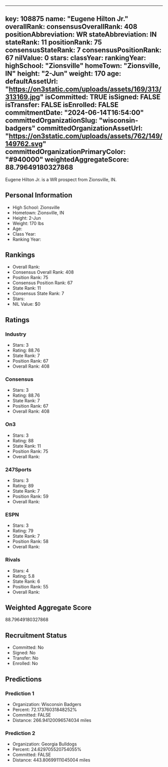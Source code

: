 ---
  key: 108875
  name: "Eugene Hilton Jr."
  overallRank: 
  consensusOverallRank: 408
  positionAbbreviation: WR
  stateAbbreviation: IN
  stateRank: 11
  positionRank: 75
  consensusStateRank: 7
  consensusPositionRank: 67
  nilValue: 0
  stars: 
  classYear: 
  rankingYear: 
  highSchool: "Zionsville"
  homeTown: "Zionsville, IN"
  height: "2-Jun"
  weight: 170
  age: 
  defaultAssetUrl: "https://on3static.com/uploads/assets/169/313/313169.jpg"
  isCommitted: TRUE
  isSigned: FALSE
  isTransfer: FALSE
  isEnrolled: FALSE
  commitmentDate: "2024-06-14T16:54:00"
  committedOrganizationSlug: "wisconsin-badgers"
  committedOrganizationAssetUrl: "https://on3static.com/uploads/assets/762/149/149762.svg"
  committedOrganizationPrimaryColor: "#940000"
  weightedAggregateScore: 88.79649180327868
  ---
  
  Eugene Hilton Jr. is a WR prospect from Zionsville, IN.
  
  ## Personal Information
  - High School: Zionsville
  - Hometown: Zionsville, IN
  - Height: 2-Jun
  - Weight: 170 lbs
  - Age: 
  - Class Year: 
  - Ranking Year: 
  
  ## Rankings
  - Overall Rank: 
  - Consensus Overall Rank: 408
  - Position Rank: 75
  - Consensus Position Rank: 67
  - State Rank: 11
  - Consensus State Rank: 7
  - Stars: 
  - NIL Value: $0
  
  ## Ratings
  
  ### Industry
  - Stars: 3
  - Rating: 88.76
  - State Rank: 7
  - Position Rank: 67
  - Overall Rank: 408
  
  ### Consensus
  - Stars: 3
  - Rating: 88.76
  - State Rank: 7
  - Position Rank: 67
  - Overall Rank: 408
  
  ### On3
  - Stars: 3
  - Rating: 88
  - State Rank: 11
  - Position Rank: 75
  - Overall Rank: 
  
  ### 247Sports
  - Stars: 3
  - Rating: 89
  - State Rank: 7
  - Position Rank: 59
  - Overall Rank: 
  
  ### ESPN
  - Stars: 3
  - Rating: 79
  - State Rank: 7
  - Position Rank: 58
  - Overall Rank: 
  
  ### Rivals
  - Stars: 4
  - Rating: 5.8
  - State Rank: 6
  - Position Rank: 55
  - Overall Rank: 
  
  ## Weighted Aggregate Score
  88.79649180327868
  
  ## Recruitment Status
  - Committed: No
  - Signed: No
  - Transfer: No
  - Enrolled: No
  
  
  
  ## Predictions
  
  ### Prediction 1
  - Organization: Wisconsin Badgers
  - Percent: 72.17376031848252%
  - Committed: FALSE
  - Distance: 266.94120096574034 miles
  
  ### Prediction 2
  - Organization: Georgia Bulldogs
  - Percent: 24.629705520754055%
  - Committed: FALSE
  - Distance: 443.80699111045004 miles
  